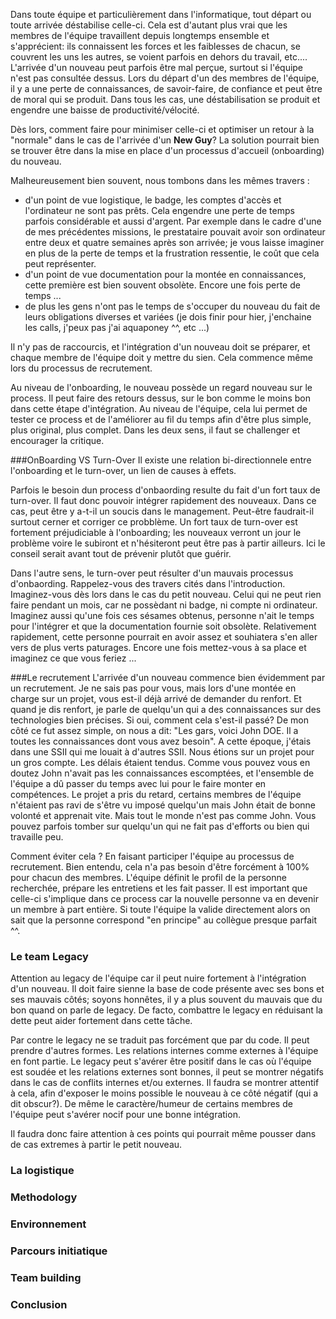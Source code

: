 Dans toute équipe et particulièrement dans l'informatique, tout départ ou toute arrivée déstabilise celle-ci.
Cela est d'autant plus vrai que les membres de l'équipe travaillent depuis longtemps ensemble et s'apprécient:
ils connaissent les forces et les faiblesses de chacun, se couvrent les uns les autres, se voient parfois en dehors du
travail, etc....
L'arrivée d'un nouveau peut parfois être mal perçue, surtout si l'équipe n'est pas consultée dessus.
Lors du départ d'un des membres de l'équipe, il y a une perte de connaissances, de savoir-faire, de confiance et peut
être de moral qui se produit.
Dans tous les cas, une déstabilisation se produit et engendre une baisse de productivité/vélocité.

Dès lors, comment faire pour minimiser celle-ci et optimiser un retour à la "normale" dans le cas de l'arrivée d'un
**New Guy**?
La solution pourrait bien se trouver être dans la mise en place d'un processus d'accueil (onboarding) du nouveau.

Malheureusement bien souvent, nous tombons dans les mêmes travers :
- d'un point de vue logistique, le badge, les comptes d'accès et l'ordinateur ne sont pas prêts. Cela engendre
une perte de temps parfois considérable et aussi d'argent. Par exemple dans le cadre d'une de mes précédentes missions,
le prestataire pouvait avoir son ordinateur entre deux et quatre semaines après son arrivée; je vous laisse imaginer en
plus de la perte de temps et la frustration ressentie, le coût que cela peut représenter.
- d'un point de vue documentation pour la montée en connaissances, cette première est bien souvent obsolète. Encore une
fois perte de temps ...
- de plus les gens n'ont pas le temps de s'occuper du nouveau du fait de leurs obligations diverses et variées
(je dois finir pour hier, j'enchaine les calls, j'peux pas j'ai aquaponey ^^, etc ...)

Il n'y pas de raccourcis, et l'intégration d'un nouveau doit se préparer, et chaque membre de l'équipe doit y mettre du
sien. Cela commence même lors du processus de recrutement.

Au niveau de l'onboarding, le nouveau possède un regard nouveau sur le process. Il peut faire des retours dessus, sur le
bon comme le moins bon dans cette étape d'intégration.
Au niveau de l'équipe, cela lui permet de tester ce process et de l'améliorer au fil du temps afin d'être plus simple,
plus original, plus complet.
Dans les deux sens, il faut se challenger et encourager la critique.

###OnBoarding VS Turn-Over
Il existe une relation bi-directionnele entre l'onboarding et le turn-over, un lien de causes à effets.

Parfois le besoin dun process d'onbaording resulte du fait d'un fort taux de turn-over. Il faut donc pouvoir intégrer
rapidement des nouveaux.
Dans ce cas, peut être y a-t-il un soucis dans le management. Peut-être faudrait-il surtout cerner et corriger ce probblème.
Un fort taux de turn-over est fortement préjudiciable à l'onboarding; les nouveaux verront un jour le problème voire le
subiront et n'hésiteront peut être pas à partir ailleurs. Ici le conseil serait avant tout de prévenir plutôt que guérir.

Dans l'autre sens, le turn-over peut résulter d'un mauvais processus d'onbaording.
Rappelez-vous des travers cités dans l'introduction. Imaginez-vous dès lors dans le cas du petit nouveau. Celui qui ne peut
rien faire pendant un mois, car ne possèdant ni badge, ni compte ni ordinateur. Imaginez aussi qu'une fois ces sésames
obtenus, personne n'ait le temps pour l'intégrer et que la documentation fournie soit obsolète.
Relativement rapidement, cette personne pourrait en avoir assez et souhiatera s'en aller vers de plus verts paturages.
Encore une fois mettez-vous à sa place et imaginez ce que vous feriez ...

###Le recrutement
L'arrivée d'un nouveau commence bien évidemment par un recrutement.
Je ne sais pas pour vous, mais lors d'une montée en charge sur un projet, vous est-il déjà arrivé de demander du renfort.
Et quand je dis renfort, je parle de quelqu'un qui a des connaissances sur des technologies bien précises.
Si oui, comment cela s'est-il passé?
De mon côté ce fut assez simple, on nous a dit: "Les gars, voici John DOE. Il a toutes les connaissances dont vous avez
besoin".
A cette époque, j'étais dans une SSII qui me louait à d'autres SSII. Nous étions sur un projet pour un gros compte. Les
délais étaient tendus. Comme vous pouvez vous en doutez John n'avait pas les connaissances escomptées, et l'ensemble de
l'équipe a dû passer du temps avec lui pour le faire monter en compétences.
Le projet a pris du retard, certains membres de l'équipe n'étaient pas ravi de s'être vu imposé quelqu'un mais John était
de bonne volonté et apprenait vite.
Mais tout le monde n'est pas comme John. Vous pouvez parfois tomber sur quelqu'un qui ne fait pas d'efforts ou bien qui
travaille peu.

Comment éviter cela ? En faisant participer l'équipe au processus de recrutement.
Bien entendu, cela n'a pas besoin d'être forcément à 100% pour chacun des membres.
L'équipe définit le profil de la personne recherchée, prépare les entretiens et les fait passer.
Il est important que celle-ci s'implique dans ce process car la nouvelle personne va en devenir un membre à
part entière. Si toute l'équipe la valide directement alors on sait que la personne correspond "en principe" au collègue
presque parfait ^^.

### Le team Legacy
Attention au legacy de l'équipe car il  peut nuire fortement à l'intégration d'un nouveau. Il doit faire sienne la base
de code présente avec ses bons et ses mauvais côtés; soyons honnêtes, il y a plus souvent du mauvais que du bon quand on
parle de legacy. De facto, combattre le legacy en réduisant la dette peut aider fortement dans cette tâche.

Par contre le legacy ne se traduit pas forcément que par du code. Il peut prendre d'autres formes.
Les relations internes comme externes à l'équipe en font partie. Le legacy peut s'avérer être positif dans le cas où
l'équipe est soudée et les relations externes sont bonnes, il peut se montrer négatifs dans le cas de conflits internes
et/ou externes.
Il faudra se montrer attentif à cela, afin d'exposer le moins possible le nouveau à ce côté négatif (qui a dit obscur?).
De même le caractère/humeur de certains membres de l'équipe peut s'avérer nocif pour une bonne intégration.

Il faudra donc faire attention à ces points qui pourrait même pousser dans de cas extremes à partir le petit nouveau.

### La logistique

### Methodology

### Environnement

### Parcours initiatique

### Team building

### Conclusion